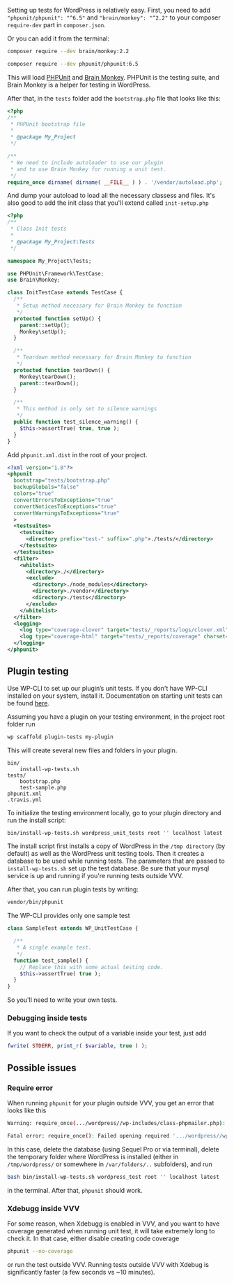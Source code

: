 Setting up tests for WordPress is relatively easy. First, you need to add `"phpunit/phpunit": "^6.5"` and `"brain/monkey": "^2.2"` to your composer `require-dev` part in `composer.json`.

Or you can add it from the terminal:

```bash
composer require --dev brain/monkey:2.2
```

```bash
composer require --dev phpunit/phpunit:6.5
```

This will load [PHPUnit](https://phpunit.de/) and [Brain Monkey](https://brain-wp.github.io/BrainMonkey/). PHPUnit is the testing suite, and Brain Monkey is a helper for testing in WordPress.

After that, in the `tests` folder add the `bootstrap.php` file that looks like this:

```php
<?php
/**
 * PHPUnit bootstrap file
 *
 * @package My_Project
 */

/**
 * We need to include autoloader to use our plugin
 * and to use Brain Monkey for running a unit test.
 */
require_once dirname( dirname( __FILE__ ) ) . '/vendor/autoload.php';
```

And dump your autoload to load all the necessary classess and files. It's also good to add the init class that you'll extend called `init-setup.php`

```php
<?php
/**
 * Class Init tests
 *
 * @package My_Project\Tests
 */

namespace My_Project\Tests;

use PHPUnit\Framework\TestCase;
use Brain\Monkey;

class InitTestCase extends TestCase {
  /**
   * Setup method necessary for Brain Monkey to function
   */
  protected function setUp() {
    parent::setUp();
    Monkey\setUp();
  }

  /**
   * Teardown method necessary for Brain Monkey to function
   */
  protected function tearDown() {
    Monkey\tearDown();
    parent::tearDown();
  }

  /**
   * This method is only set to silence warnings
   */
  public function test_silence_warning() {
    $this->assertTrue( true, true );
  }
}
```

Add `phpunit.xml.dist` in the root of your project.

```xml
<?xml version="1.0"?>
<phpunit
  bootstrap="tests/bootstrap.php"
  backupGlobals="false"
  colors="true"
  convertErrorsToExceptions="true"
  convertNoticesToExceptions="true"
  convertWarningsToExceptions="true"
  >
  <testsuites>
    <testsuite>
      <directory prefix="test-" suffix=".php">./tests/</directory>
    </testsuite>
  </testsuites>
  <filter>
    <whitelist>
      <directory>./</directory>
      <exclude>
        <directory>./node_modules</directory>
        <directory>./vendor</directory>
        <directory>./tests</directory>
      </exclude>
    </whitelist>
  </filter>
  <logging>
    <log type="coverage-clover" target="tests/_reports/logs/clover.xml"/>
    <log type="coverage-html" target="tests/_reports/coverage" charset="UTF-8" yui="true" highlight="true" lowUpperBound="35" highLowerBound="70" />
  </logging>
</phpunit>
```

## Plugin testing

Use WP-CLI to set up our plugin’s unit tests. If you don't have WP-CLI installed on your system, install it. Documentation on starting unit tests can be found [here](https://make.wordpress.org/cli/handbook/plugin-unit-tests/).

Assuming you have a plugin on your testing environment, in the project root folder run

```bash
wp scaffold plugin-tests my-plugin
```
This will create several new files and folders in your plugin.

```
bin/
    install-wp-tests.sh
tests/
    bootstrap.php
    test-sample.php
phpunit.xml
.travis.yml
```


To initialize the testing environment locally, go to your plugin directory and run the install script:

```bash
bin/install-wp-tests.sh wordpress_unit_tests root '' localhost latest
```

The install script first installs a copy of WordPress in the `/tmp directory` (by default) as well as the WordPress unit testing tools. Then it creates a database to be used while running tests. The parameters that are passed to `install-wp-tests.sh` set up the test database. Be sure that your mysql service is up and running if you're running tests outside VVV.

After that, you can run plugin tests by writing:

```bash
vendor/bin/phpunit
```

The WP-CLI provides only one sample test

```php
class SampleTest extends WP_UnitTestCase {

  /**
   * A single example test.
   */
  function test_sample() {
    // Replace this with some actual testing code.
    $this->assertTrue( true );
  }
}
```

So you'll need to write your own tests.

### Debugging inside tests

If you want to check the output of a variable inside your test, just add

```php
fwrite( STDERR, print_r( $variable, true ) );
```

## Possible issues

### Require error

When running `phpunit` for your plugin outside VVV, you get an error that looks like this

```bash
Warning: require_once(.../wordpress//wp-includes/class-phpmailer.php): failed to open stream: No such file or directory in .../wordpress-tests-lib/includes/mock-mailer.php on line 2

Fatal error: require_once(): Failed opening required '.../wordpress//wp-includes/class-phpmailer.php' (include_path='.:/opt/lampp/lib/php') in .../wordpress-tests-lib/includes/mock-mailer.php on line 2
```

In this case, delete the database (using Sequel Pro or via terminal), delete the temporary folder where WordPress is installed (either in `/tmp/wordpress/` or somewhere in `/var/folders/..` subfolders), and run

```bash
bash bin/install-wp-tests.sh wordpress_test root '' localhost latest
```

in the terminal. After that, `phpunit` should work.

### Xdebugg inside VVV

For some reason, when Xdebugg is enabled in VVV, and you want to have coverage generated when running unit test, it will take extremely long to check it. In that case, either disable creating code coverage

```bash
phpunit --no-coverage
```

or run the test outside VVV. Running tests outside VVV with Xdebug is significantly faster (a few seconds vs ~10 minutes).
